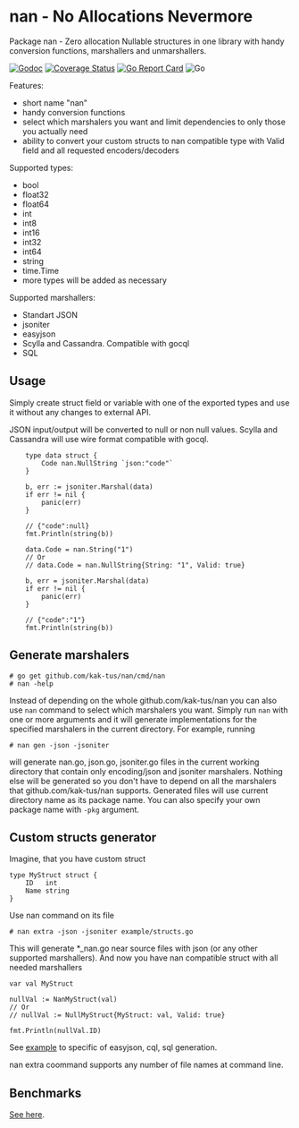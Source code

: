 # nan - **N**o **A**llocations **N**evermore

Package nan - Zero allocation Nullable structures in one library with handy conversion functions,
marshallers and unmarshallers.

[![Godoc](https://godoc.org/github.com/kak-tus/nan?status.svg)](https://pkg.go.dev/github.com/kak-tus/nan?tab=doc)
[![Coverage Status](https://coveralls.io/repos/github/kak-tus/nan/badge.svg?branch=master)](https://coveralls.io/github/kak-tus/nan?branch=master)
[![Go Report Card](https://goreportcard.com/badge/github.com/kak-tus/nan)](https://goreportcard.com/report/github.com/kak-tus/nan)
![Go](https://github.com/kak-tus/nan/workflows/Go/badge.svg)

Features:
- short name "nan"
- handy conversion functions
- select which marshalers you want and limit dependencies to only those you actually need
- ability to convert your custom structs to nan compatible type with Valid field and all requested encoders/decoders

Supported types:
- bool
- float32
- float64
- int
- int8
- int16
- int32
- int64
- string
- time.Time
- more types will be added as necessary

Supported marshallers:
- Standart JSON
- jsoniter
- easyjson
- Scylla and Cassandra. Compatible with gocql
- SQL

## Usage

Simply create struct field or variable with one of the exported types and use it without any changes to external API.

JSON input/output will be converted to null or non null values. Scylla and Cassandra will use wire format compatible
with gocql.

```
	type data struct {
		Code nan.NullString `json:"code"`
	}

	b, err := jsoniter.Marshal(data)
	if err != nil {
		panic(err)
	}

	// {"code":null}
	fmt.Println(string(b))

	data.Code = nan.String("1")
	// Or
	// data.Code = nan.NullString{String: "1", Valid: true}

	b, err = jsoniter.Marshal(data)
	if err != nil {
		panic(err)
	}

	// {"code":"1"}
	fmt.Println(string(b))
```

## Generate marshalers

```
# go get github.com/kak-tus/nan/cmd/nan
# nan -help
```

Instead of depending on the whole github.com/kak-tus/nan you can also use `nan` command to select which marshalers you want. Simply run `nan` with one or more arguments and it will generate implementations for the specified marshalers in the current directory. For example, running
```
# nan gen -json -jsoniter
```
will generate nan.go, json.go, jsoniter.go files in the current working directory that contain only encoding/json and jsoniter marshalers. Nothing else will be generated so you don't have to depend on all the marshalers that github.com/kak-tus/nan supports. Generated files will use current directory name as its package name. You can also specify your own package name with `-pkg` argument.

## Custom structs generator

Imagine, that you have custom struct

```
type MyStruct struct {
	ID   int
	Name string
}
```

Use nan command on its file

```
# nan extra -json -jsoniter example/structs.go
```

This will generate *_nan.go near source files with json (or any other supported marshallers). And now you have nan compatible struct with all needed marshallers

```
var val MyStruct

nullVal := NanMyStruct(val)
// Or
// nullVal := NullMyStruct{MyStruct: val, Valid: true}

fmt.Println(nullVal.ID)
```

See [example](./example/README.md) to specific of easyjson, cql, sql generation.

nan extra coommand supports any number of file names at command line.

## Benchmarks

[See here](./bench/README.md).
